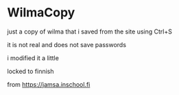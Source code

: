 # WilmaCopy

just a copy of wilma that i saved from the site using Ctrl+S

it is not real and does not save passwords

i modified it a little

locked to finnish

from https://jamsa.inschool.fi
